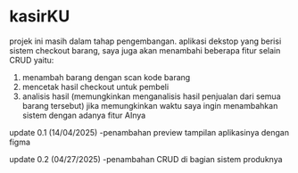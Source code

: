 # kasirKU
projek ini masih dalam tahap pengembangan. aplikasi dekstop yang berisi sistem checkout barang, saya juga akan menambahi beberapa fitur selain CRUD yaitu:
1. menambah barang dengan scan kode barang
2. mencetak hasil checkout untuk pembeli
3. analisis hasil (memungkinkan menganalisis hasil penjualan dari semua barang tersebut)
jika memungkinkan waktu saya ingin menambahkan sistem dengan adanya fitur AInya 

update 0.1 (14/04/2025)
-penambahan preview tampilan aplikasinya dengan figma

update 0.2 (04/27/2025)
-penambahan CRUD di bagian sistem produknya
